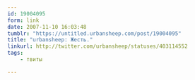 ```yaml
---
id: 19004095
form: link
date: 2007-11-10 16:03:48
tumblr: "https://untitled.urbansheep.com/post/19004095"
title: "urbansheep: Жесть."
linkurl: http://twitter.com/urbansheep/statuses/403114552
tags:
    - твиты

---
```


